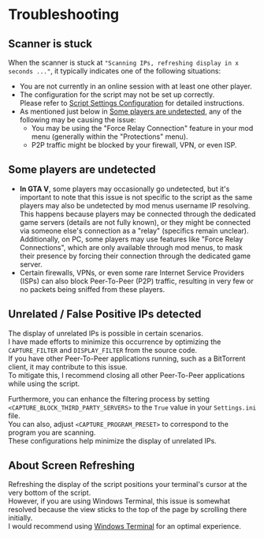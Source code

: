# Troubleshooting

## Scanner is stuck

When the scanner is stuck at `"Scanning IPs, refreshing display in x seconds ..."`, it typically indicates one of the following situations:

- You are not currently in an online session with at least one other player.
- The configuration for the script may not be set up correctly.  
  Please refer to [Script Settings Configuration](SCRIPT_CONFIGURATION.md#script-settings-configuration) for detailed instructions.
- As mentioned just below in [Some players are undetected](#some-players-are-undetected), any of the following may be causing the issue:
  - You may be using the "Force Relay Connection" feature in your mod menu (generally within the "Protections" menu).
  - P2P traffic might be blocked by your firewall, VPN, or even ISP.

## Some players are undetected

- **In GTA V**, some players may occasionally go undetected, but it's important to note that this issue is not specific to the script as the same players may also be undetected by mod menus username IP resolving.  
  This happens because players may be connected through the dedicated game servers (details are not fully known), or they might be connected via someone else's connection as a "relay" (specifics remain unclear).  
  Additionally, on PC, some players may use features like "Force Relay Connections", which are only available through mod menus, to mask their presence by forcing their connection through the dedicated game server.
- Certain firewalls, VPNs, or even some rare Internet Service Providers (ISPs) can also block Peer-To-Peer (P2P) traffic, resulting in very few or no packets being sniffed from these players.

## Unrelated / False Positive IPs detected

The display of unrelated IPs is possible in certain scenarios.  
I have made efforts to minimize this occurrence by optimizing the `CAPTURE_FILTER` and `DISPLAY_FILTER` from the source code.  
If you have other Peer-To-Peer applications running, such as a BitTorrent client, it may contribute to this issue.  
To mitigate this, I recommend closing all other Peer-To-Peer applications while using the script.

Furthermore, you can enhance the filtering process by setting `<CAPTURE_BLOCK_THIRD_PARTY_SERVERS>` to the `True` value in your `Settings.ini` file.  
You can also, adjust `<CAPTURE_PROGRAM_PRESET>` to correspond to the program you are scanning.  
These configurations help minimize the display of unrelated IPs.

## About Screen Refreshing

Refreshing the display of the script positions your terminal's cursor at the very bottom of the script.  
However, if you are using Windows Terminal, this issue is somewhat resolved because the view sticks to the top of the page by scrolling there initially.  
I would recommend using [Windows Terminal](https://learn.microsoft.com/en-us/windows/terminal/) for an optimal experience.
